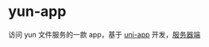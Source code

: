 # yun-app

访问 yun 文件服务的一款 app，基于 [uni-app](https://uniapp.dcloud.io/) 开发，[服务器端](https://github.com/xunpu/yun-app)
